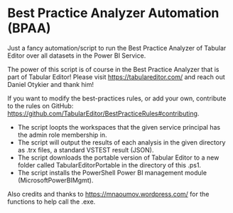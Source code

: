# Best Practice Analyzer Automation (BPAA)
Just a fancy automation/script to run the Best Practice Analyzer of Tabular Editor over all datasets in the Power BI Service.

The power of this script is of course in the Best Practice Analyzer that is part of Tabular Editor! 
Please visit https://tabulareditor.com/ and reach out Daniel Otykier and thank him!

If you want to modify the best-practices rules, or add your own, contribute to the rules on GitHub:
https://github.com/TabularEditor/BestPracticeRules#contributing. 

- The script loopts the workspaces that the given service principal has the admin role membership in.
- The script will output the results of each analysis in the given directory as .trx files, a standard VSTEST result (JSON).
- The script downloads the portable version of Tabular Editor to a new folder called TabularEditorPortable in the directory of this .ps1.
- The script installs the PowerShell Power BI management module (MicrosoftPowerBIMgmt).

Also credits and thanks to https://mnaoumov.wordpress.com/ for the functions to help call the .exe.

